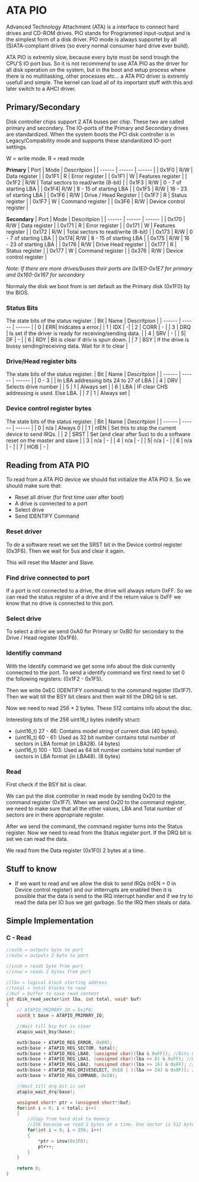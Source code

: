 # ATA PIO
Advanced Technology Attachment (ATA) is a interface to connect hard drives and CD-ROM drives. 
PIO stands for Programmed input-output and is the simplest form of a disk driver. PIO mode is always supportet by all (S)ATA-compliant drives (so every normal consumer hard drive ever build).

ATA PIO is extremly slow, because every byte must be send trough the CPU'S IO port bus. So it is not recommend to use ATA PIO as the driver for all disk operation on the system, but in the boot and setup process where there is no multitasking, other processes etc... a ATA PIO driver is extremly usefull and simple. The kernel can load all of its important stuff with this and later switch to a AHCI driver.


## Primary/Secondary
Disk controller chips support 2 ATA buses per chip. These two are called primary and secondary. 
The IO-ports of the Primary and Secondary drives are standardized. When the system boots the PCI disk controller is in Legacy/Compability mode and supports these standardized IO-port settings.

W = write mode. R = read mode

**Primary**
| Port  | Mode | Descritpion |
| ------ | ------ | ------ |
| 0x1F0 | R/W | Data register |
| 0x1F1 | R | Error register |
| 0x1F1 | W | Features register |
| 0x1F2 | R/W | Total sectors to read/write (8-bit) |
| 0x1F3 | R/W | 0 - 7 of starting LBA |
| 0x1F4| R/W | 8 - 15 of starting LBA  |
| 0x1F5 | R/W | 16 - 23 of starting LBA  |
| 0x1F6 | R/W | Drive / Head Register | 
| 0x1F7 | R | Status register | 
| 0x1F7 | W | Command register | 
| 0x3F6 | R/W | Device control register | 

**Secondary**
| Port  | Mode | Descritpion |
| ------ | ------ | ------ |
| 0x170 | R/W | Data register |
| 0x171 | R | Error register |
| 0x171 | W | Features register |
| 0x172 | R/W | Total sectors to read/write (8-bit) |
| 0x173 | R/W | 0 - 7 of starting LBA |
| 0x174| R/W | 8 - 15 of starting LBA  |
| 0x175 | R/W | 16 - 23 of starting LBA  |
| 0x176 | R/W | Drive Head register  | 
| 0x177 | R | Status register | 
| 0x177 | W | Command register | 
| 0x376 | R/W | Device control register | 

*Note: If there are more drives/buses their ports are 0x1E0-0x1E7 for primary and  0x160-0x167 for secondary*

Normaly the disk we boot from is set default as the Primary disk (0x1F0) by the BIOS.


### Status Bits
The state bits of the status register.
| Bit  | Name | Descritpion |
| ------ | ------ | ------ |
| 0 | ERR| Inidcates a error.|
| 1 | IDX | -|
| 2 | CORR | - |
| 3 | DRQ | Is set if the driver is ready for receiving/sending data. |
| 4 | SRV | - |
| 5| DF | - |
| 6 | RDY | Bit is clear if driv is spun down.  |
| 7 | BSY | If the drive is bussy sending/receiving data. Wait for it to clear | 


### Drive/Head register bits
The state bits of the status register.
| Bit  | Name | Descritpion |
| ------ | ------ | ------ |
| 0 - 3 | | In LBA addressing bits 24 to 27 of LBA |
| 4 | DRV | Selects drive number |
| 5 | 1 | Always set |
| 6 | LBA | IF clear CHS addressing is used. Else LBA. |
| 7 | 1 | Always set |



### Device control register bytes
The state bits of the status register.
| Bit  | Name | Descritpion |
| ------ | ------ | ------ |
| 0 | n/a | Always 0 |
| 1 | nIEN | Set this to stop the current device to send IRQs. |
| 2 | SRST | Set (and clear after 5us) to do a software reset on the master and slave |
| 3 | n/a | - |
| 4 | n/a | - |
| 5| n/a | - |
| 6 | n/a | - |
| 7 | HOB | - | 


## Reading from ATA PIO
To read from a ATA PIO device we should fist initialize the ATA PIO it. 
So we should make sure that:
- Reset all driver (for first time user after boot)
- A drive is connected to a port
- Select drive
- Send IDENTIFY Command


### Reset driver
To do a software reset we set the SRST bit in the Device control register (0x3F6). Then we wait for 5us and clear it again.


This will reset the Master and Slave.

### Find drive connected to port
If a port is not connected to a drive, the drive will always return 0xFF. So we can read the status register of a drive and if the return value is 0xFF we know that no drive is connected to this port.

### Select drive
To select a drive we send 0xA0 for Primary or 0xB0 for secondary to the Drive / Head register (0x1F6).

### Identifiy command
With the Identify command we get some info about the disk currently connected to the port. To send a identify command we first need to set 0 the following registers: (0x1F2 - 0x1F5). 


Then we write 0xEC (IDENTIFY command) to the command register (0x1F7). Then we wait till the BSY bit clears and then wait till the DRQ bit is set. 

Now we need to read 256 * 2 bytes. These 512 contains info about the disc.


Interesting bits of the 256 uint16_t bytes indetify struct:
- (uint16_t) 27 - 46: Contains model string of current disk (40 bytes).
- (uint16_t) 60 - 61: Used as 32 bit number contains total number of sectors in LBA format (in LBA28). (4 bytes)
- (uint16_t) 100 - 103: Used as 64 bit number contains total number of sectors in LBA format (in LBA48). (8 bytes)

### Read 
First check if the BSY bit is clear.


We can put the disk controller in read mode by sending 0x20 to the command register (0x1F7). When we send 0x20 to the command register, we need to make sure that all the other values, LBA and Total number of sectors are in there appropriate register.


After we send the command, the command register turns into the Status register. Now we need to read from the Status register port. If the DRQ bit is set we can read the data.


We read from the Data register (0x1F0) 2 bytes at a time.


## Stuff to know
- If we want to read and we allow the disk to send IRQs (nIEN = 0 in Device control register) and our intterrupts are enabled then it is possible that the data is send to the IRQ interrupt handler and if we try to read the data per IO bus we get garbage. So the IRQ then steals or data.

## Simple Implementation

### C - Read
``` c
//outb = outputs byte to port
//outw = outputs 2 byte to port

//insb = reads byte from port
//insw = reads 2 bytes from port

//lba = logical block starting address
//total = total blocks to read
//buf = buffer to save read content
int disk_read_sector(int lba, int total, void* buf)
{
    // ATAPIO_PRIMARY_IO = 0x1F0; 
    uint8_t base = ATAPIO_PRIMARY_IO;

    //Wait till bsy bit is clear
    atapio_wait_bsy(base);

    outb(base + ATAPIO_REG_ERROR, 0x00);
    outb(base + ATAPIO_REG_SECTOR, total);
    outb(base + ATAPIO_REG_LBA0, (unsigned char)(lba & 0xFF)); //Bits 0 - 7 from address
    outb(base + ATAPIO_REG_LBA1, (unsigned char)(lba >> 8) & 0xFF); //Bits 8 - 15 from address
    outb(base + ATAPIO_REG_LBA2, (unsigned char)(lba >> 16) & 0xFF); //Bits 16- 23 from address
    outb(base + ATAPIO_REG_DRIVESELECT, 0xE0 | ((lba >> 24) & 0x0F)); //Bits 24- 27 from address, bits 28 - 31 are set to 1110
    outb(base + ATAPIO_REG_COMMAND, 0x20);

    //Wait till drq bit is set
    atapio_wait_drq(base);

    unsigned short* ptr = (unsigned short*)buf;
    for(int i = 0; i < total; i++)
    {
        //Copy from hard disk to memory
        //256 because we read 2 bytes at a time. One sector is 512 bytes so (256*2 = 512)
        for(int i = 0; i < 256; i++)
        {
            *ptr = insw(0x1F0);
            ptr++;
        }
    }

    return 0;
}
```